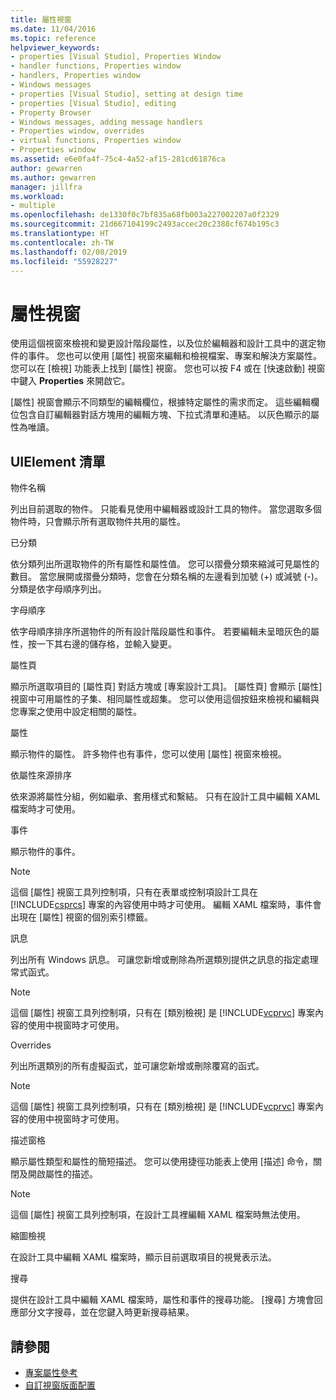 ```yaml
---
title: 屬性視窗
ms.date: 11/04/2016
ms.topic: reference
helpviewer_keywords:
- properties [Visual Studio], Properties Window
- handler functions, Properties window
- handlers, Properties window
- Windows messages
- properties [Visual Studio], setting at design time
- properties [Visual Studio], editing
- Property Browser
- Windows messages, adding message handlers
- Properties window, overrides
- virtual functions, Properties window
- Properties window
ms.assetid: e6e0fa4f-75c4-4a52-af15-281cd61876ca
author: gewarren
ms.author: gewarren
manager: jillfra
ms.workload:
- multiple
ms.openlocfilehash: de1330f0c7bf835a68fb003a227002207a0f2329
ms.sourcegitcommit: 21d667104199c2493accec20c2388cf674b195c3
ms.translationtype: HT
ms.contentlocale: zh-TW
ms.lasthandoff: 02/08/2019
ms.locfileid: "55928227"
---
```

# <a name="properties-window"></a>屬性視窗
使用這個視窗來檢視和變更設計階段屬性，以及位於編輯器和設計工具中的選定物件的事件。 您也可以使用 [屬性] 視窗來編輯和檢視檔案、專案和解決方案屬性。 您可以在 [檢視] 功能表上找到 [屬性] 視窗。 您也可以按 F4 或在 [快速啟動] 視窗中鍵入 **Properties** 來開啟它。

 [屬性] 視窗會顯示不同類型的編輯欄位，根據特定屬性的需求而定。 這些編輯欄位包含自訂編輯器對話方塊用的編輯方塊、下拉式清單和連結。 以灰色顯示的屬性為唯讀。

## <a name="uielement-list"></a>UIElement 清單
 物件名稱

 列出目前選取的物件。 只能看見使用中編輯器或設計工具的物件。 當您選取多個物件時，只會顯示所有選取物件共用的屬性。

 已分類

 依分類列出所選取物件的所有屬性和屬性值。 您可以摺疊分類來縮減可見屬性的數目。 當您展開或摺疊分類時，您會在分類名稱的左邊看到加號 (+) 或減號 (-)。 分類是依字母順序列出。

 字母順序

 依字母順序排序所選物件的所有設計階段屬性和事件。 若要編輯未呈暗灰色的屬性，按一下其右邊的儲存格，並輸入變更。

 屬性頁

 顯示所選取項目的 [屬性頁] 對話方塊或 [專案設計工具]。 [屬性頁] 會顯示 [屬性] 視窗中可用屬性的子集、相同屬性或超集。 您可以使用這個按鈕來檢視和編輯與您專案之使用中設定相關的屬性。

 屬性

 顯示物件的屬性。 許多物件也有事件，您可以使用 [屬性] 視窗來檢視。

 依屬性來源排序

 依來源將屬性分組，例如繼承、套用樣式和繫結。 只有在設計工具中編輯 XAML 檔案時才可使用。

 事件

 顯示物件的事件。

> [!NOTE]
> 這個 [屬性] 視窗工具列控制項，只有在表單或控制項設計工具在 [!INCLUDE[csprcs](../../data-tools/includes/csprcs_md.md)] 專案的內容使用中時才可使用。 編輯 XAML 檔案時，事件會出現在 [屬性] 視窗的個別索引標籤。


 訊息

 列出所有 Windows 訊息。 可讓您新增或刪除為所選類別提供之訊息的指定處理常式函式。

> [!NOTE]
> 這個 [屬性] 視窗工具列控制項，只有在 [類別檢視] 是 [!INCLUDE[vcprvc](../../code-quality/includes/vcprvc_md.md)] 專案內容的使用中視窗時才可使用。


 Overrides

 列出所選類別的所有虛擬函式，並可讓您新增或刪除覆寫的函式。

> [!NOTE]
> 這個 [屬性] 視窗工具列控制項，只有在 [類別檢視] 是 [!INCLUDE[vcprvc](../../code-quality/includes/vcprvc_md.md)] 專案內容的使用中視窗時才可使用。


 描述窗格

 顯示屬性類型和屬性的簡短描述。 您可以使用捷徑功能表上使用 [描述] 命令，關閉及開啟屬性的描述。

> [!NOTE]
> 這個 [屬性] 視窗工具列控制項，在設計工具裡編輯 XAML 檔案時無法使用。


 縮圖檢視

 在設計工具中編輯 XAML 檔案時，顯示目前選取項目的視覺表示法。

 搜尋

 提供在設計工具中編輯 XAML 檔案時，屬性和事件的搜尋功能。 [搜尋] 方塊會回應部分文字搜尋，並在您鍵入時更新搜尋結果。

## <a name="see-also"></a>請參閱

- [專案屬性參考](../../ide/reference/project-properties-reference.md)
- [自訂視窗版面配置](../../ide/customizing-window-layouts-in-visual-studio.md)